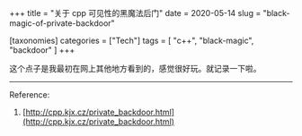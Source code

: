 +++
title = "关于 cpp 可见性的黑魔法后门"
date = 2020-05-14
slug = "black-magic-of-private-backdoor"

[taxonomies]
categories =  ["Tech"]
tags = [ "c++", "black-magic", "backdoor" ]
+++

这个点子是我最初在网上其他地方看到的，感觉很好玩。就记录一下啦。

- - - - - - - - -
Reference:
1. [http://cpp.kjx.cz/private_backdoor.html](http://cpp.kjx.cz/private_backdoor.html)

